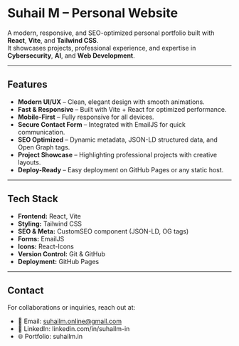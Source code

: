 # Suhail M – Personal Website

A modern, responsive, and SEO-optimized personal portfolio built with **React**, **Vite**, and **Tailwind CSS**.  
It showcases projects, professional experience, and expertise in **Cybersecurity**, **AI**, and **Web Development**.

<!-- ![Portfolio Screenshot](./screenshots/homepage.png) -->

---

## Features

- **Modern UI/UX** – Clean, elegant design with smooth animations.  
- **Fast & Responsive** – Built with Vite + React for optimized performance.  
- **Mobile-First** – Fully responsive for all devices.  
- **Secure Contact Form** – Integrated with EmailJS for quick communication.  
- **SEO Optimized** – Dynamic metadata, JSON-LD structured data, and Open Graph tags.  
- **Project Showcase** – Highlighting professional projects with creative layouts.  
- **Deploy-Ready** – Easy deployment on GitHub Pages or any static host.

---

## Tech Stack

- **Frontend:** React, Vite  
- **Styling:** Tailwind CSS  
- **SEO & Meta:** CustomSEO component (JSON-LD, OG tags)  
- **Forms:** EmailJS  
- **Icons:** React-Icons  
- **Version Control:** Git & GitHub  
- **Deployment:** GitHub Pages

---

## Contact

For collaborations or inquiries, reach out at:

- 📧 Email: suhailm.online@gmail.com
- 💼 LinkedIn: linkedin.com/in/suhailm-in
- 🌐 Portfolio: suhailm.in